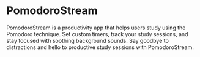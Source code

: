 # PomodoroStream
PomodoroStream is a productivity app that helps users study using the Pomodoro technique. Set custom timers, track your study sessions, and stay focused with soothing background sounds. Say goodbye to distractions and hello to productive study sessions with PomodoroStream.

